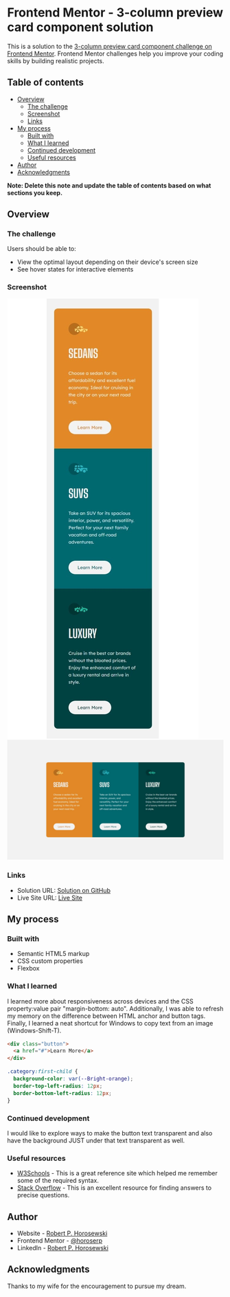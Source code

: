 # Frontend Mentor - 3-column preview card component solution

This is a solution to the [3-column preview card component challenge on Frontend Mentor](https://www.frontendmentor.io/challenges/3column-preview-card-component-pH92eAR2-). Frontend Mentor challenges help you improve your coding skills by building realistic projects.

## Table of contents

- [Overview](#overview)
  - [The challenge](#the-challenge)
  - [Screenshot](#screenshot)
  - [Links](#links)
- [My process](#my-process)
  - [Built with](#built-with)
  - [What I learned](#what-i-learned)
  - [Continued development](#continued-development)
  - [Useful resources](#useful-resources)
- [Author](#author)
- [Acknowledgments](#acknowledgments)

**Note: Delete this note and update the table of contents based on what sections you keep.**

## Overview

### The challenge

Users should be able to:

- View the optimal layout depending on their device's screen size
- See hover states for interactive elements

### Screenshot

![Mobile](./assets/images/mobile-screenshot.jpeg)
![Desktop](./assets/images/desktop-screenshot.jpeg)

### Links

- Solution URL: [Solution on GitHub](https://github.com/horoserp/column-card)
- Live Site URL: [Live Site](https://horoserp.github.io/column-card)

## My process

### Built with

- Semantic HTML5 markup
- CSS custom properties
- Flexbox

### What I learned

I learned more about responsiveness across devices and the CSS property:value pair "margin-bottom: auto". Additionally, I was able to refresh my memory on the difference between HTML anchor and button tags. Finally, I learned a neat shortcut for Windows to copy text from an image (Windows-Shift-T).

```html
<div class="button">
  <a href="#">Learn More</a>
</div>
```

```css
.category:first-child {
  background-color: var(--Bright-orange);
  border-top-left-radius: 12px;
  border-bottom-left-radius: 12px;
}
```

### Continued development

I would like to explore ways to make the button text transparent and also have the background JUST under that text transparent as well.

### Useful resources

- [W3Schools](https://www.w3schools.com/) - This is a great reference site which helped me remember some of the required syntax.
- [Stack Overflow](https://stackoverflow.com/) - This is an excellent resource for finding answers to precise questions.

## Author

- Website - [Robert P. Horosewski](https://horoserp.github.io/React-Portfolio)
- Frontend Mentor - [@horoserp](https://www.frontendmentor.io/profile/horoserp)
- LinkedIn - [Robert P. Horosewski](https://www.linkedin.com/in/robert-horosewski-8a0608196/)

## Acknowledgments

Thanks to my wife for the encouragement to pursue my dream.
